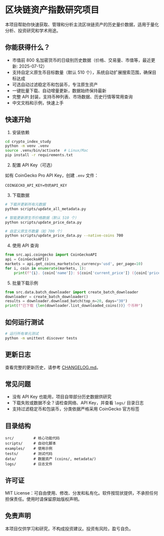 # 区块链资产指数研究项目

本项目帮助你快速获取、管理和分析主流区块链资产的历史量价数据，适用于量化分析、投资研究和学术用途。

## 你能获得什么？

- 市值前 800 名加密货币的日级别历史数据（价格、交易量、市值等，最近更新: 2025-07-12）
- 支持自定义原生币目标数量（默认 510 个），系统自动扩展搜索范围，确保目标达成
- 可选自动过滤稳定币和包装币，专注原生资产
- 一键批量下载、自动增量更新，数据始终保持最新
- 完整 API 封装，支持币种列表、市场数据、历史行情等常用查询
- 中文文档和示例，快速上手

## 快速开始

1. 安装依赖

```bash
cd crypto_index_study
python -m venv .venv
source .venv/bin/activate  # Linux/Mac
pip install -r requirements.txt
```

2. 配置 API Key（可选）

如有 CoinGecko Pro API Key，创建 `.env` 文件：

```env
COINGECKO_API_KEY=你的API_KEY
```

3. 下载数据

```bash
# 下载并更新所有元数据
python scripts/update_all_metadata.py

# 智能更新原生币价格数据（默认 510 个）
python scripts/update_price_data.py

# 自定义原生币数量（如 700 个）
python scripts/update_price_data.py --native-coins 700
```

4. 使用 API 查询

```python
from src.api.coingecko import CoinGeckoAPI
api = CoinGeckoAPI()
markets = api.get_coins_markets(vs_currency='usd', per_page=10)
for i, coin in enumerate(markets, 1):
    print(f"{i}. {coin['name']}: ${coin['current_price']} ({coin['price_change_percentage_24h']:.2f}%)")
```

5. 批量下载示例

```python
from src.data.batch_downloader import create_batch_downloader
downloader = create_batch_downloader()
results = downloader.download_batch(top_n=20, days="30")
print(f"已下载 {len(downloader.list_downloaded_coins())} 个币种")
```

## 如何运行测试

```bash
# 运行所有单元测试
python -m unittest discover tests
```

## 更新日志

查看完整的更新历史，请参考 [CHANGELOG.md](CHANGELOG.md)。

## 常见问题

- 没有 API Key 也能用，项目自带部分历史数据供研究
- 下载失败或数据不全？请检查网络、API Key，并查看 `logs/` 目录日志
- 支持过滤稳定币和包装币，分类依据严格采用 CoinGecko 官方标签

## 目录结构

```
src/         # 核心功能代码
scripts/     # 自动化脚本
examples/    # 使用示例
tests/       # 测试代码
data/        # 数据资产 (coins/, metadata/)
logs/        # 日志文件
```

## 许可证

MIT License：可自由使用、修改、分发和私有化。软件按现状提供，不承担任何担保责任。使用时请保留原始版权声明。

## 免责声明

本项目仅供学习和研究，不构成投资建议。投资有风险，盈亏自负。
